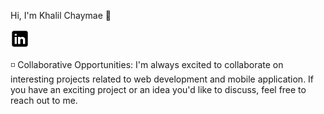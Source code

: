 Hi, I'm Khalil Chaymae 👋

[<img src="https://raw.githubusercontent.com/simple-icons/simple-icons/develop/icons/linkedin.svg" width="30px" border-color="white" alt="LinkedIn" />]([https://linkedin.com/in/your_username](https://www.linkedin.com/in/chaymae-khalil-b6aa31181/))

◽ Collaborative Opportunities:
I'm always excited to collaborate on interesting projects related to web development and mobile application. 
If you have an exciting project or an idea you'd like to discuss, feel free to reach out to me.
